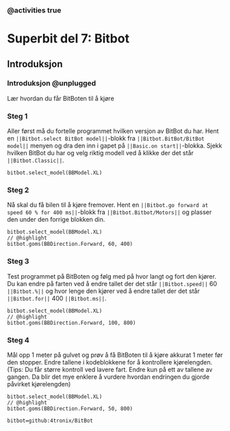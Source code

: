 ### @activities true

# Superbit del 7: Bitbot
## Introduksjon
### Introduksjon @unplugged

Lær hvordan du får BitBoten til å kjøre

### Steg 1

Aller først må du fortelle programmet hvilken versjon av BitBot du har. Hent en ``||Bitbot.select BitBot model||``-blokk fra ``||Bitbot.BitBot/BitBot model||`` menyen og dra den inn i gapet på ``||Basic.on start||``-blokka. Sjekk hvilken BitBot du har og velg riktig modell ved å klikke der det står ``||Bitbot.Classic||``.

```blocks
bitbot.select_model(BBModel.XL)
```

### Steg 2

Nå skal du få bilen til å kjøre fremover. Hent en ``||Bitbot.go forward at speed 60 % for 400 ms||``-blokk fra ``||Bitbot.Bitbot/Motors||`` og plasser den under den forrige blokken din.

```blocks
bitbot.select_model(BBModel.XL)
// @highlight
bitbot.goms(BBDirection.Forward, 60, 400)
```

### Steg 3

Test programmet på BitBoten og følg med på hvor langt og fort den kjører. Du kan endre på farten ved å endre tallet der det står ``||Bitbot.speed||`` 60 ``||Bitbot.%||`` og hvor lenge den kjører ved å endre tallet der det står ``||Bitbot.for||`` 400 ``||Bitbot.ms||``.

```blocks
bitbot.select_model(BBModel.XL)
// @highlight
bitbot.goms(BBDirection.Forward, 100, 800)
```

### Steg 4

Mål opp 1 meter på gulvet og prøv å få BitBoten til å kjøre akkurat 1 meter før den stopper. Endre tallene i kodeblokkene for å kontrollere kjørelengden.
(Tips: Du får større kontroll ved lavere fart. Endre kun på ett av tallene av gangen. Da blir det mye enklere å vurdere hvordan endringen du gjorde påvirket kjørelengden)

```blocks
bitbot.select_model(BBModel.XL)
// @highlight
bitbot.goms(BBDirection.Forward, 50, 800)
```


```package
bitbot=github:4tronix/BitBot
```




